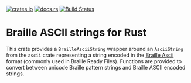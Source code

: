 [![crates.io][crates-badge]][crates-url] [![docs.rs][docs-badge]][docs-url]
[![Build Status][actions-badge]][actions-url]

[crates-badge]: https://img.shields.io/crates/v/braille-ascii
[crates-url]: https://crates.io/crates/braille-ascii
[docs-badge]: https://docs.rs/braille-ascii/badge.svg
[docs-url]: https://docs.rs/braille-ascii
[actions-badge]: https://github.com/tactile-eng/braille-ascii/workflows/CI/badge.svg
[actions-url]: https://github.com/tactile-eng/braille-ascii/actions?query=workflow%3ACI+branch%3Amain

# Braille ASCII strings for Rust

This crate provides a `BrailleAsciiString` wrapper around an `AsciiString` from
the `ascii` crate representing a string encoded in the [Braille
Ascii](https://en.wikipedia.org/wiki/Braille_ASCII) format (commonly used in
Braille Ready Files). Functions are provided to convert between unicode Braille
pattern strings and Braille ASCII encoded strings.
